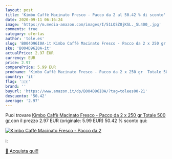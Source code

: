 ```yaml
---
layout: post
title: 'Kimbo Caffè Macinato Fresco - Pacco da 2 al 50.42 % di sconto'
date: 2020-09-11 06:16:24
image: 'https://m.media-amazon.com/images/I/51LQSZ0jKSL._SL400_.jpg'
comments: true
category: ofertas
author: 'tole.es'
slug: 'B004D96I0A-it Kimbo Caffè Macinato Fresco - Pacco da 2 x 250 gr Totale...'
sku: 'B004D96I0A-it'
actualPrice: 2.97 EUR
currency: EUR
price: 2.97
comparePrice: 5.99 EUR
prodname: 'Kimbo Caffè Macinato Fresco - Pacco da 2 x 250 gr  Totale 500 gr '
country: 'it'
flag: '🇮🇹'
brand: ''
buyurl: 'https://www.amazon.it/dp/B004D96I0A/?tag=tolees00-21'
descuento: '50.42'
average: '2.97'
---
```


Puoi trovare [Kimbo Caffè Macinato Fresco - Pacco da 2 x 250 gr  Totale 500 gr ](https://www.amazon.it/dp/B004D96I0A/?tag=tolees00-21) con il prezzo 2.97 EUR (originale: 5.99 EUR) 50.42 % sconto qui:

[![Kimbo Caffè Macinato Fresco - Pacco da 2](https://m.media-amazon.com/images/I/51LQSZ0jKSL._SL400_.jpg)](https://www.amazon.it/dp/B004D96I0A/?tag=tolees00-21)

ℹ️:


[🛒 Acquista qui!!](https://www.amazon.it/dp/B004D96I0A/?tag=tolees00-21)
